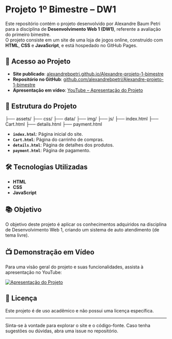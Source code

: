 # Projeto 1º Bimestre – DW1

Este repositório contém o projeto desenvolvido por Alexandre Baum Petri para a disciplina de **Desenvolvimento Web 1 (DW1)**, referente a avaliação do primeiro bimestre.  
O projeto consiste em um site de uma loja de jogos online, construído com **HTML**, **CSS** e **JavaScript**, e está hospedado no GitHub Pages.

## 🔗 Acesso ao Projeto

- **Site publicado**: [alexandrebpetri.github.io/Alexandre-projeto-1-bimestre](https://alexandrebpetri.github.io/Alexandre-projeto-1-bimestre/)
- **Repositório no GitHub**: [github.com/alexandrebpetri/Alexandre-projeto-1-bimestre](https://github.com/alexandrebpetri/Alexandre-projeto-1-bimestre)
- **Apresentação em vídeo**: [YouTube – Apresentação do Projeto](https://www.youtube.com/watch?v=N7LaF9er87c)

## 📁 Estrutura do Projeto

├── assets/
├── css/
├── data/
├── img/
├── js/
├── index.html
├── Cart.html
├── details.html
├── payment.html


- **`index.html`**: Página inicial do site.
- **`Cart.html`**: Página do carrinho de compras.
- **`details.html`**: Página de detalhes dos produtos.
- **`payment.html`**: Página de pagamento.

## 🛠️ Tecnologias Utilizadas

- **HTML**
- **CSS**
- **JavaScript**

## 📚 Objetivo

O objetivo deste projeto é aplicar os conhecimentos adquiridos na disciplina de Desenvolvimento Web 1, criando um sistema de auto atendimento (de tema livre).

## 📺 Demonstração em Vídeo

Para uma visão geral do projeto e suas funcionalidades, assista à apresentação no YouTube:

[![Apresentação do Projeto](https://img.youtube.com/vi/N7LaF9er87c/0.jpg)](https://www.youtube.com/watch?v=N7LaF9er87c)

## 📄 Licença

Este projeto é de uso acadêmico e não possui uma licença específica.

---

Sinta-se à vontade para explorar o site e o código-fonte. Caso tenha sugestões ou dúvidas, abra uma issue no repositório.
